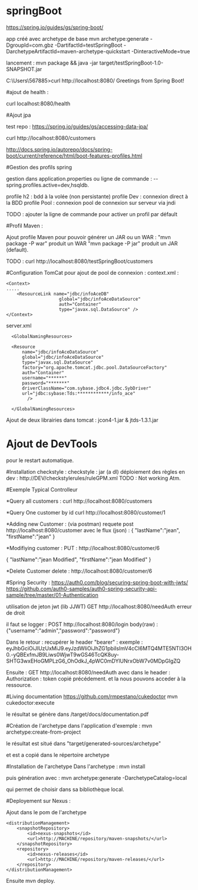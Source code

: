 ﻿# springBoot

https://spring.io/guides/gs/spring-boot/

app créé avec archetype de base 
mvn archetype:generate -DgroupId=com.gbz -DartifactId=testSpringBoot -DarchetypeArtifactId=maven-archetype-quickstart -DinteractiveMode=true

lancement : 
mvn package && java -jar target/testSpringBoot-1.0-SNAPSHOT.jar

C:\Users\567885>curl http://localhost:8080/
Greetings from Spring Boot!

#ajout de health : 

curl localhost:8080/health

#Ajout jpa

test repo : 
https://spring.io/guides/gs/accessing-data-jpa/

curl http://localhost:8080/customers


http://docs.spring.io/autorepo/docs/spring-boot/current/reference/html/boot-features-profiles.html


#Gestion des profils spring

gestion dans application.properties
ou ligne de commande : 
--spring.profiles.active=dev,hsqldb.

profile h2 : bdd à la volée (non persistante)
profile Dev : connexion direct à la BDD
profile Pool : connexion pool de connexion sur serveur via jndi

TODO : ajouter la ligne de commande pour activer un profil par défault

#Profil Maven : 

Ajout profile Maven pour pouvoir générer un JAR ou un WAR : 
"mvn package -P war" produit un WAR 
"mvn package -P jar" produit un JAR (default).
  
TODO : curl http://localhost:8080/testSpringBoot/customers
  
#Configuration TomCat pour ajout de pool de connexion : 
context.xml : 

    <Context>
    .....
	    <ResourceLink name="jdbc/infoAceDB"
                    	global="jdbc/infoAceDataSource"
                        auth="Container"
                        type="javax.sql.DataSource" />
    </Context>

server.xml

      <GlobalNamingResources>
      
      <Resource 
          name="jdbc/infoAceDataSource"
    	  global="jdbc/infoAceDataSource" 
          type="javax.sql.DataSource"
          factory="org.apache.tomcat.jdbc.pool.DataSourceFactory"
          auth="Container"
          username="******" 
          password="*******"
          driverClassName="com.sybase.jdbc4.jdbc.SybDriver"
          url="jdbc:sybase:Tds:************/info_ace"
	  	    /> 
    		
      </GlobalNamingResources>
  
 Ajout de deux librairies dans tomcat : jcon4-1.jar & jtds-1.3.1.jar
 
# Ajout de DevTools 

pour le restart automatique. 

#Installation checkstyle : 
checkstyle : jar (a dl)
déploiement des règles en dev : 
http://DEV/checkstylerules/ruleGPM.xml
TODO : Not working Atm. 

#Exemple Typical Controlleur

*Query all customers : 
curl http://localhost:8080/customers

*Query One customer by id
curl http://localhost:8080/customer/1

*Adding new Customer : 
(via postman) requete post http://localhost:8080/customer
avec le flux (json) : 
{
	"lastName":"jean", 
	"firstName":"jean"
}

*Modifiying customer : 
PUT : http://localhost:8080/customer/6

{
	"lastName":"jean Modified", 
	"firstName":"jean Modified"
}

*Delete Customer
delete : http://localhost:8080/customer/6


#Spring Security : 
https://auth0.com/blog/securing-spring-boot-with-jwts/
https://github.com/auth0-samples/auth0-spring-security-api-sample/tree/master/01-Authentication

utilisation de jeton jwt (lib JJWT)
GET http://localhost:8080/needAuth
erreur de droit

il faut se logger : 
POST http://localhost:8080/login
body(raw) : {"username":"admin","password":"password"}

Dans le retour : recupérer le header "bearer" : 
exemple : eyJhbGciOiJIUzUxMiJ9.eyJzdWIiOiJhZG1pbiIsImV4cCI6MTQ4MTE5NTI3OH0.-yQBExfmJB9Liws0WjwT9wGS46TcQK8uy-SHTG3wxEHoGMPLzG6_OhOdkJ_4pWC0mDYlUNrxObW7v0MDpGIgZQ

Ensuite : 
GET http://localhost:8080/needAuth
avec dans le header : 
Authorization : token copié précédement. 
et la nous pouvons acceder à la ressource. 


#Living documentation
https://github.com/rmpestano/cukedoctor
mvn cukedoctor:execute

le résultat se génère dans /target/docs/documentation.pdf

#Création de l'archetype
dans l'application d'exemple : mvn archetype:create-from-project

le résultat est situé dans "target/generated-sources/archetype"

et est a copié dans le répertoire archetype

#Installation de l'archetype 
Dans l'archetype : 
mvn install

puis génération avec : 
mvn archetype:generate -DarchetypeCatalog=local

qui permet de choisir dans sa bibliothèque local. 


#Deployement sur Nexus : 

Ajout dans le pom de l'archetype

  	<distributionManagement>
		<snapshotRepository>
			<id>nexus-snapshots</id>
			<url>http://MACHINE/repository/maven-snapshots/</url>
		</snapshotRepository>
		<repository>
			<id>nexus-releases</id>
			<url>http://MACHINE/repository/maven-releases/</url>
		</repository>
	</distributionManagement>

Ensuite mvn deploy. 